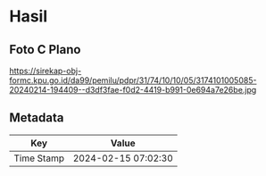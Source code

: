 # Hasil

## Foto C Plano

https://sirekap-obj-formc.kpu.go.id/da99/pemilu/pdpr/31/74/10/10/05/3174101005085-20240214-194409--d3df3fae-f0d2-4419-b991-0e694a7e26be.jpg


## Metadata

| Key        | Value               |
| ---------- | ------------------- |
| Time Stamp | 2024-02-15 07:02:30 |



